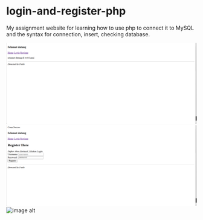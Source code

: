 # login-and-register-php
My assignment website for learning how to use php to connect it to MySQL and the syntax for connection, insert, checking database.

![image alt](https://github.com/d4a-arka/login-and-register-php/blob/0c48e25372146f80115c4d5bee139c7c7f720239/PHP%20%231.png)
![image alt](https://github.com/d4a-arka/login-and-register-php/blob/f82a1002bebc38ebaf7d238607ade348629efcdb/PHP%20%232.png)
![image alt]()
